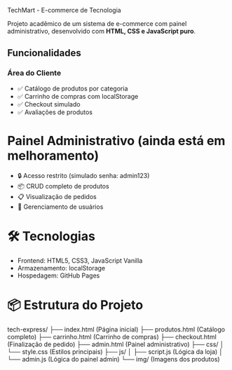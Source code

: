 TechMart - E-commerce de Tecnologia

Projeto acadêmico de um sistema de e-commerce com painel administrativo, desenvolvido com **HTML, CSS e JavaScript puro**.



##  Funcionalidades

### Área do Cliente
- ✅ Catálogo de produtos por categoria
- ✅ Carrinho de compras com localStorage
- ✅ Checkout simulado
- ✅ Avaliações de produtos

# Painel Administrativo  (ainda está em melhoramento)
- 🔒 Acesso restrito (simulado senha: admin123)
- 📦 CRUD completo de produtos
- 📋 Visualização de pedidos
- 👥 Gerenciamento de usuários

# 🛠️ Tecnologias
- Frontend: HTML5, CSS3, JavaScript Vanilla
- Armazenamento: localStorage
- Hospedagem: GitHub Pages

# 📦 Estrutura do Projeto
tech-express/
├── index.html (Página inicial)
├── produtos.html (Catálogo completo)
├── carrinho.html (Carrinho de compras)
├── checkout.html (Finalização de pedido)
├── admin.html (Painel administrativo)
├── css/
│ └── style.css (Estilos principais)
├── js/
│ ├── script.js (Lógica da loja)
│ └── admin.js (Lógica do painel admin)
└── img/ (Imagens dos produtos)


